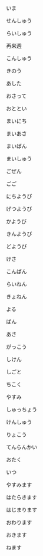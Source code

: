 いま

せんしゅう

らいしゅう

再来週

こんしゅう

きのう

あした

おさって

おととい

まいにち

まいあさ

まいばん

まいしゅう

ごぜん

ごご

にちようび

げつようび

かようび

きんようび

どようび

けさ

こんばん

らいねん

きょねん

よる

ばん

あさ

がっこう

しけん

しごと

ちこく

やすみ

しゅっちょう

けんしゅう

りょこう

てんらんかい

おたく

いつ

やすみます

はたらきます

はじまります

おわります

おきます

ねます

